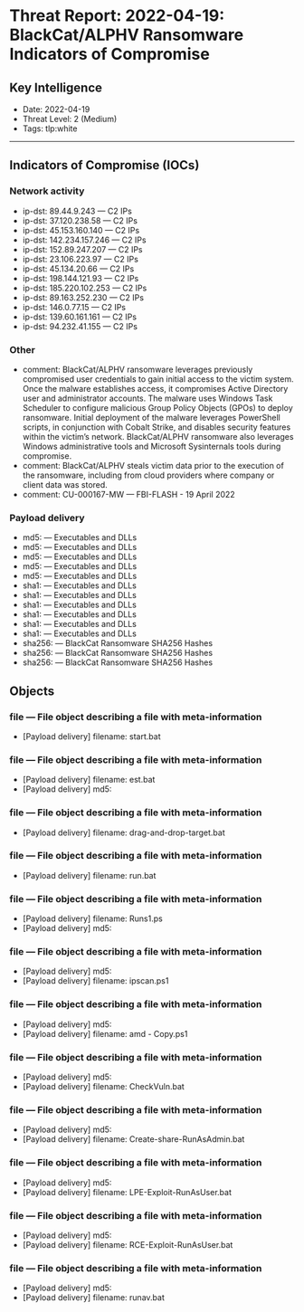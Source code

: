 # Threat Report: 2022-04-19: BlackCat/ALPHV Ransomware Indicators of Compromise


## Key Intelligence
* Date: 2022-04-19
* Threat Level: 2 (Medium)
* Tags: tlp:white

---

## Indicators of Compromise (IOCs)
### Network activity
* ip-dst: 89.44.9.243 — C2 IPs
* ip-dst: 37.120.238.58 — C2 IPs
* ip-dst: 45.153.160.140 — C2 IPs
* ip-dst: 142.234.157.246 — C2 IPs
* ip-dst: 152.89.247.207 — C2 IPs
* ip-dst: 23.106.223.97 — C2 IPs
* ip-dst: 45.134.20.66 — C2 IPs
* ip-dst: 198.144.121.93 — C2 IPs
* ip-dst: 185.220.102.253 — C2 IPs
* ip-dst: 89.163.252.230 — C2 IPs
* ip-dst: 146.0.77.15 — C2 IPs
* ip-dst: 139.60.161.161 — C2 IPs
* ip-dst: 94.232.41.155 — C2 IPs

### Other
* comment: BlackCat/ALPHV ransomware leverages previously compromised user credentials to gain initial access to the victim system. Once the malware establishes access, it compromises Active Directory user and administrator accounts. The malware uses Windows Task Scheduler to configure malicious Group Policy Objects (GPOs) to deploy ransomware. Initial deployment of the malware leverages PowerShell scripts, in conjunction with Cobalt Strike, and disables security features within the victim’s network. BlackCat/ALPHV ransomware also leverages Windows administrative tools and Microsoft Sysinternals tools during compromise.
* comment: BlackCat/ALPHV steals victim data prior to the execution of the ransomware, including from cloud providers where company or client data was stored.
* comment: CU-000167-MW — FBI-FLASH - 19 April 2022

### Payload delivery
* md5: <md5> — Executables and DLLs
* md5: <md5> — Executables and DLLs
* md5: <md5> — Executables and DLLs
* md5: <md5> — Executables and DLLs
* md5: <md5> — Executables and DLLs
* sha1: <sha1> — Executables and DLLs
* sha1: <sha1> — Executables and DLLs
* sha1: <sha1> — Executables and DLLs
* sha1: <sha1> — Executables and DLLs
* sha1: <sha1> — Executables and DLLs
* sha1: <sha1> — Executables and DLLs
* sha256: <sha256> — BlackCat Ransomware SHA256 Hashes
* sha256: <sha256> — BlackCat Ransomware SHA256 Hashes
* sha256: <sha256> — BlackCat Ransomware SHA256 Hashes

## Objects
### file — File object describing a file with meta-information
* [Payload delivery] filename: start.bat

### file — File object describing a file with meta-information
* [Payload delivery] filename: est.bat
* [Payload delivery] md5: <md5>

### file — File object describing a file with meta-information
* [Payload delivery] filename: drag-and-drop-target.bat

### file — File object describing a file with meta-information
* [Payload delivery] filename: run.bat

### file — File object describing a file with meta-information
* [Payload delivery] filename: Runs1.ps
* [Payload delivery] md5: <md5>

### file — File object describing a file with meta-information
* [Payload delivery] md5: <md5>
* [Payload delivery] filename: ipscan.ps1

### file — File object describing a file with meta-information
* [Payload delivery] md5: <md5>
* [Payload delivery] filename: amd - Copy.ps1

### file — File object describing a file with meta-information
* [Payload delivery] md5: <md5>
* [Payload delivery] filename: CheckVuln.bat

### file — File object describing a file with meta-information
* [Payload delivery] md5: <md5>
* [Payload delivery] filename: Create-share-RunAsAdmin.bat

### file — File object describing a file with meta-information
* [Payload delivery] md5: <md5>
* [Payload delivery] filename: LPE-Exploit-RunAsUser.bat

### file — File object describing a file with meta-information
* [Payload delivery] md5: <md5>
* [Payload delivery] filename: RCE-Exploit-RunAsUser.bat

### file — File object describing a file with meta-information
* [Payload delivery] md5: <md5>
* [Payload delivery] filename: runav.bat
